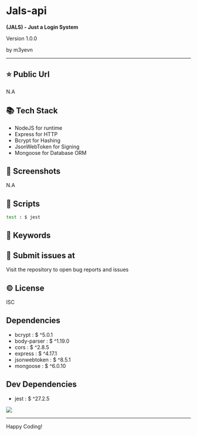 # Jals-api

**(JALS) - Just a Login System**

<p>Version 1.0.0</p>
<p>by m3yevn</p>

<hr/>

## ⭐ Public Url

N.A

## 📚 Tech Stack

- NodeJS for runtime
- Express for HTTP
- Bcrypt for Hashing
- JsonWebToken for Signing
- Mongoose for Database ORM

## 📸 Screenshots

N.A

## 📜 Scripts

```sh
test : $ jest

```

## 🔑 Keywords

## 👾 Submit issues at

Visit the repository to open bug reports and issues

## ©️ License

ISC

## Dependencies

- bcrypt : $ ^5.0.1
- body-parser : $ ^1.19.0
- cors : $ ^2.8.5
- express : $ ^4.17.1
- jsonwebtoken : $ ^8.5.1
- mongoose : $ ^6.0.10

## Dev Dependencies

- jest : $ ^27.2.5

<img src="https://cdn.dribbble.com/users/2401141/screenshots/5487982/developers-gif-showcase.gif"/>

<hr/>
Happy Coding!
